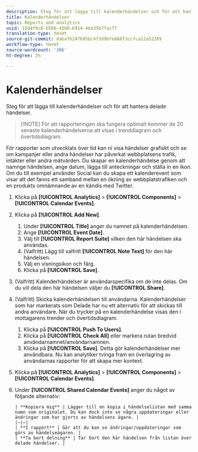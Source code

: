 ```yaml
---
description: Steg för att lägga till kalenderhändelser och för att hantera delade händelser.
title: Kalenderhändelser
topic: Reports and analytics
uuid: 15d4f0c8-b566-43b0-b914-4ea35b7fac7f
translation-type: tm+mt
source-git-commit: dabaf6247695bc4f3d9bfe668f3ccfca12a52269
workflow-type: tm+mt
source-wordcount: '306'
ht-degree: 3%

---
```



# Kalenderhändelser

Steg för att lägga till kalenderhändelser och för att hantera delade händelser.

>[!NOTE] För att rapporteringen ska fungera optimalt kommer de 20 senaste kalenderhändelserna att visas i trenddiagram och övertidsdiagram.

För rapporter som utvecklats över tid kan ni visa händelser grafiskt och se om kampanjer eller andra händelser har påverkat webbplatsens trafik, intäkter eller andra mätvärden. Du skapar en kalenderhändelse genom att namnge händelsen, ange datum, lägga till anteckningar och ställa in en ikon. Om du till exempel använder Social kan du skapa ett kalenderevent som visar att det fanns ett samband mellan en ökning av webbplatstrafiken och en produkts omnämnande av en kändis med Twitter.

1. Klicka på **[!UICONTROL Analytics]** > **[!UICONTROL Components]** > **[!UICONTROL Calendar Events]**.
1. Klicka på **[!UICONTROL Add New]**.
   1. Under **[!UICONTROL Title]** anger du namnet på kalenderhändelsen.
   1. Ange **[!UICONTROL Event Date]**.
   1. Välj till **[!UICONTROL Report Suite]** vilken den här händelsen ska användas.
   1. (Valfritt) Lägg till valfritt **[!UICONTROL Note Text]** för den här händelsen.
   1. Välj en visningsikon och färg.
   1. Klicka på **[!UICONTROL Save]**.
1. (Valfritt) Kalenderhändelser är användarspecifika om de inte delas. Om du vill dela den här händelsen väljer du **[!UICONTROL Share]**.
1. (Valfritt) Skicka kalenderhändelsen till användarna. Kalenderhändelser som har markerats som Delade har nu ett alternativ för att skickas till andra användare. När du trycker på en kalenderhändelse visas den i mottagarens trender och övertidsdiagram.
   1. Klicka på **[!UICONTROL Push To Users]**.
   1. Klicka på **[!UICONTROL Check All]** eller markera rutan bredvid användarnamnet/användarnamnen.
   1. Klicka på **[!UICONTROL Save]**.
   Detta gör kalenderhändelser mer användbara. Nu kan analytiker tvinga fram en överlagring av användarnas rapporter för att skapa mer kontext.
1. Klicka på **[!UICONTROL Analytics]** > **[!UICONTROL Components]** > **[!UICONTROL Calendar Events]**.
1. Under **[!UICONTROL Shared Calendar Events]** anger du något av följande alternativ:

       | **Kopiera mig** | Lägger till en kopia i händelselistan med samma namn som originalet. Du kan dock inte se några uppdateringar eller ändringar som har gjorts av händelsens ägare. |
       |—|—|
       | **I rapport** | Gör att du kan se ändringar/uppdateringar som görs av händelseägaren. |
       | **Ta bort delning** | Tar bort den här händelsen från listan över delade händelser. |
   

